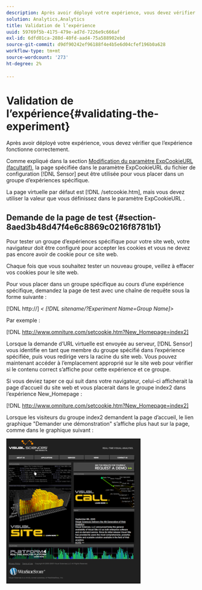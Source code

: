 ```yaml
---
description: Après avoir déployé votre expérience, vous devez vérifier que l’expérience fonctionne correctement.
solution: Analytics,Analytics
title: Validation de l’expérience
uuid: 59769f5b-4175-479e-ad7d-7226e9c666af
exl-id: 6dfd01ca-288d-40fd-aad4-75a588902ebd
source-git-commit: d9df90242ef96188f4e4b5e6d04cfef196b0a628
workflow-type: tm+mt
source-wordcount: '273'
ht-degree: 2%

---
```


# Validation de l’expérience{#validating-the-experiment}

Après avoir déployé votre expérience, vous devez vérifier que l’expérience fonctionne correctement.

Comme expliqué dans la section [Modification du paramètre ExpCookieURL (facultatif)](../../home/c-undst-ctrld-exp/t-en-ctrld-exp/c-mod-expckurl-prm.md#concept-215bf86bab4e4ec0b0cc803ec48a8fcf), la page spécifiée dans le paramètre ExpCookieURL du fichier de configuration [!DNL Sensor] peut être utilisée pour vous placer dans un groupe d’expériences spécifique.

La page virtuelle par défaut est [!DNL /setcookie.htm], mais vous devez utiliser la valeur que vous définissez dans le paramètre ExpCookieURL .

## Demande de la page de test {#section-8aed3b48d47f4e6c8869c0216f8781b1}

Pour tester un groupe d’expériences spécifique pour votre site web, votre navigateur doit être configuré pour accepter les cookies et vous ne devez pas encore avoir de cookie pour ce site web.

Chaque fois que vous souhaitez tester un nouveau groupe, veillez à effacer vos cookies pour le site web.

Pour vous placer dans un groupe spécifique au cours d’une expérience spécifique, demandez la page de test avec une chaîne de requête sous la forme suivante :

[!DNL http://] *&lt; [!DNL sitename/?Experiment Name=Group Name]>*

Par exemple :

[!DNL http://www.omniture.com/setcookie.htm?New_Homepage=index2]

Lorsque la demande d’URL virtuelle est envoyée au serveur, [!DNL Sensor] vous identifie en tant que membre du groupe spécifié dans l’expérience spécifiée, puis vous redirige vers la racine du site web. Vous pouvez maintenant accéder à l’emplacement approprié sur le site web pour vérifier si le contenu correct s’affiche pour cette expérience et ce groupe.

Si vous deviez taper ce qui suit dans votre navigateur, celui-ci afficherait la page d’accueil du site web et vous placerait dans le groupe index2 dans l’expérience New_Homepage :

[!DNL http://www.omniture.com/setcookie.htm?New_Homepage=index2]

Lorsque les visiteurs du groupe index2 demandent la page d’accueil, le lien graphique &quot;Demander une démonstration&quot; s’affiche plus haut sur la page, comme dans le graphique suivant :

![](assets/TestPage.png)
